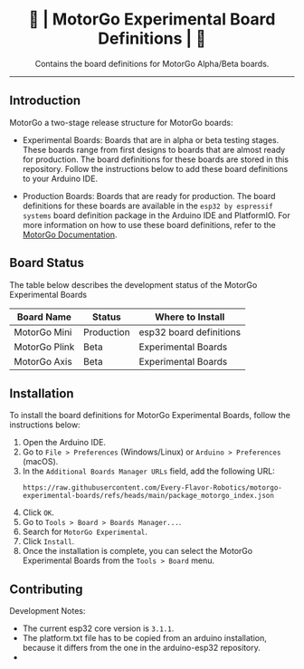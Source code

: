 <h1 align="center">🧪 | MotorGo Experimental Board Definitions | 🧪</h1>

<p align="center">
  Contains the board definitions for MotorGo Alpha/Beta boards.
</p>

---

## Introduction

MotorGo a two-stage release structure for MotorGo boards:

- Experimental Boards: Boards that are in alpha or beta testing stages. These boards range from first designs to boards that are almost ready for production. The board definitions for these boards are stored in this repository. Follow the instructions below to add these board definitions to your Arduino IDE.

- Production Boards: Boards that are ready for production. The board definitions for these boards are available in the `esp32 by espressif systems` board definition package in the Arduino IDE and PlatformIO. For more information on how to use these board definitions, refer to the [MotorGo Documentation](https://docs.motorgo.net/standalone_mode/board_setup).


## Board Status

The table below describes the development status of the MotorGo Experimental Boards
<!-- Table -->
| Board Name | Status | Where to Install |
|------------|--------|------------------|
| MotorGo Mini | Production | esp32 board definitions |
| MotorGo Plink | Beta | Experimental Boards |
| MotorGo Axis | Beta | Experimental Boards |

## Installation

To install the board definitions for MotorGo Experimental Boards, follow the instructions below:

1. Open the Arduino IDE.
2. Go to `File > Preferences` (Windows/Linux) or `Arduino > Preferences` (macOS).
3. In the `Additional Boards Manager URLs` field, add the following URL:
   ```
   https://raw.githubusercontent.com/Every-Flavor-Robotics/motorgo-experimental-boards/refs/heads/main/package_motorgo_index.json
   ```
4. Click `OK`.
5. Go to `Tools > Board > Boards Manager...`.
6. Search for `MotorGo Experimental`.
7. Click `Install`.
8. Once the installation is complete, you can select the MotorGo Experimental Boards from the `Tools > Board` menu.

## Contributing

Development Notes:
* The current esp32 core version is `3.1.1`.
* The platform.txt file has to be copied from an arduino installation, because it differs from the one in the arduino-esp32 repository.
*
